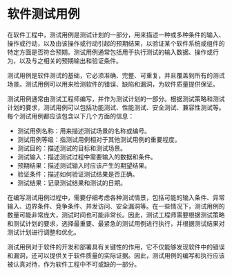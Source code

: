 # 软件测试用例

在软件工程中，测试用例是测试计划的一部分，用来描述一种或多种条件的输入、操作或行动，以及由该操作或行动引起的预期结果，以验证某个软件系统或组件的特定方面是否符合预期。测试用例通常包括用于执行测试的输入数据、操作或行为，以及与之相关的预期输出和验证条件。

测试用例是软件测试的基础，它必须准确、完整、可重复，并且覆盖到所有的测试场景。测试用例可以用来检测软件的错误、缺陷和漏洞，为软件质量提供保证。

测试用例通常由测试工程师编写，并作为测试计划的一部分。根据测试策略和测试计划的要求，测试用例可以包括功能测试、性能测试、安全测试、兼容性测试等。每个测试用例都应该包含以下几个方面的信息：

- 测试用例名称：用来描述测试场景的名称或编号。
- 测试用例等级：指测试用例相对于其他测试用例的重要程度。
- 测试目的：描述测试的目标和测试场景。
- 测试输入：描述测试过程中需要输入的数据和条件。
- 预期结果：描述测试输入时应该产生的期望结果。
- 验证条件：描述如何验证测试结果是否正确。
- 测试结果：记录测试结果和测试的日期。

在编写测试用例过程中，需要仔细考虑各种测试情景，包括可能的输入条件、异常输入、边界条件、竞争条件、并发访问、安全漏洞等。在一些情况下，测试用例的数量可能非常庞大，测试时间也可能非常长。因此，测试工程师需要根据测试策略和测试计划的要求，选择最重要、最紧急的测试用例进行执行，并根据测试结果对测试计划进行调整和优化。

测试用例对于软件的开发和部署具有关键性的作用，它不仅能够发现软件中的错误和漏洞，还可以提供关于软件质量的实际证据。因此，测试用例的编写和执行应该被认真对待，作为软件工程中不可或缺的一部分。